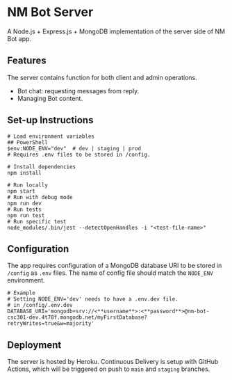 # NM Bot Server

A Node.js + Express.js + MongoDB implementation of the server side of NM Bot app.

## Features

The server contains function for both client and admin operations.

- Bot chat: requesting messages from reply.
- Managing Bot content.

## Set-up Instructions

```shell
# Load environment variables
## PowerShell
$env:NODE_ENV="dev"  # dev | staging | prod
# Requires .env files to be stored in /config.

# Install dependencies
npm install

# Run locally
npm start
# Run with debug mode
npm run dev
# Run tests
npm run test
# Run specific test
node_modules/.bin/jest --detectOpenHandles -i "<test-file-name>"
```

## Configuration

The app requires configuration of a MongoDB database URI to be stored in `/config` as `.env` files. The name of config file should match the `NODE_ENV` environment.

```shell
# Example
# Setting NODE_ENV='dev' needs to have a .env.dev file.
# in /config/.env.dev
DATABASE_URI='mongodb+srv://<**username**>:<**password**>@nm-bot-csc301-dev.4t78f.mongodb.net/myFirstDatabase?retryWrites=true&w=majority'
```

## Deployment

The server is hosted by Heroku. Continuous Delivery is setup with GitHub Actions, which will be triggered on push to `main` and `staging` branches.

